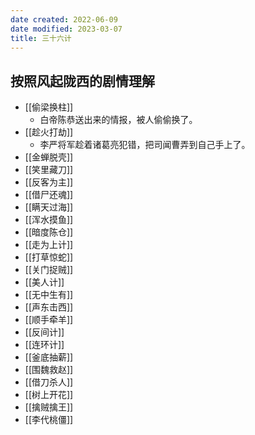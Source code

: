 ```yaml
---
date created: 2022-06-09
date modified: 2023-03-07
title: 三十六计
---
```


## 按照风起陇西的剧情理解

- [[偷梁换柱]]
	- 白帝陈恭送出来的情报，被人偷偷换了。
- [[趁火打劫]]
	- 李严将军趁着诸葛亮犯错，把司闻曹弄到自己手上了。
- [[金蝉脱壳]]
- [[笑里藏刀]]
- [[反客为主]]
- [[借尸还魂]]
- [[瞒天过海]]
- [[浑水摸鱼]]
- [[暗度陈仓]]
- [[走为上计]]
- [[打草惊蛇]]
- [[关门捉贼]]
- [[美人计]]
- [[无中生有]]
- [[声东击西]]
- [[顺手牵羊]]
- [[反间计]]
- [[连环计]]
- [[釜底抽薪]]
- [[围魏救赵]]
- [[借刀杀人]]
- [[树上开花]]
- [[擒贼擒王]]
- [[李代桃僵]]
